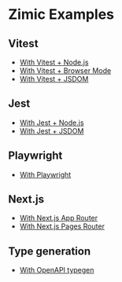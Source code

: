 <h1>
  Zimic Examples
</h1>

## Vitest

- [With Vitest + Node.js](./with-vitest-node)
- [With Vitest + Browser Mode](./with-vitest-browser)
- [With Vitest + JSDOM](./with-vitest-jsdom)

## Jest

- [With Jest + Node.js](./with-jest-node)
- [With Jest + JSDOM](./with-jest-jsdom)

## Playwright

- [With Playwright](./with-playwright)

## Next.js

- [With Next.js App Router](./with-next-js-app)
- [With Next.js Pages Router](./with-next-js-pages)

## Type generation

- [With OpenAPI typegen](./with-openapi-typegen)
